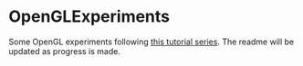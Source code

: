 # OpenGLExperiments
Some OpenGL experiments following [this tutorial series](https://www.youtube.com/watch?v=DE6Xlx_kbo0&list=PLlrATfBNZ98foTJPJ_Ev03o2oq3-GGOS2&index=11). The readme will be updated as progress is made.
